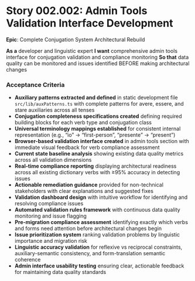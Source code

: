 # Story 002.002: Admin Tools Validation Interface Development

**Epic**: Complete Conjugation System Architectural Rebuild

**As a** developer and linguistic expert
**I want** comprehensive admin tools interface for conjugation validation and compliance monitoring
**So that** data quality can be monitored and issues identified BEFORE making architectural changes

### Acceptance Criteria
- **Auxiliary patterns extracted and defined** in static development file `src/lib/auxPatterns.ts` with complete patterns for avere, essere, and stare auxiliaries across all tenses
- **Conjugation completeness specifications created** defining required building blocks for each verb type and conjugation class
- **Universal terminology mappings established** for consistent internal representation (e.g., “io” → “first-person”, “presente” → “present”)
- **Browser-based validation interface created** in admin tools section with immediate visual feedback for verb compliance assessment
- **Current state baseline analysis** showing existing data quality metrics across all validation dimensions
- **Real-time compliance reporting** displaying architectural readiness across all existing dictionary verbs with ≥95% accuracy in detecting issues
- **Actionable remediation guidance** provided for non-technical stakeholders with clear explanations and suggested fixes
- **Validation dashboard design** with intuitive workflow for identifying and resolving compliance issues
- **Automated validation rules framework** with continuous data quality monitoring and issue flagging
- **Pre-migration compliance assessment** identifying exactly which verbs and forms need attention before architectural changes begin
- **Issue prioritization system** ranking validation problems by linguistic importance and migration risk
- **Linguistic accuracy validation** for reflexive vs reciprocal constraints, auxiliary-semantic consistency, and form-translation semantic coherence
- **Admin interface usability testing** ensuring clear, actionable feedback for maintaining data quality standards
